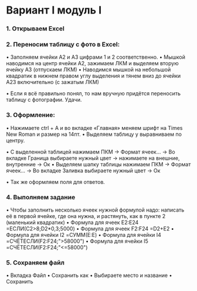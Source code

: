 # Вариант I модуль I
### 1.	 Открываем Excel
### 2.	Переносим таблицу с фото в Excel:
•	 Заполняем ячейки А2 и А3 цифрами 1 и 2 соответственно.
•	Мышкой наводимся на центр ячейки А2, зажимаем ЛКМ и выделяем вторую ячейку А3 (отпускаем ЛКМ)
•	Наводимся мышкой на небольшой квадратик в нижнем правом углу выделения и тянем вниз до ячейки А23 включительно (с зажатым ЛКМ)
 
•	Если я всё правильно понял, то нам вручную придётся переносить таблицу с фотографии. Удачи.
### 3.	Оформление:
•	Нажимаете ctrl + A и во вкладке «Главная» меняем шрифт на Times New Roman и размер на 14пт.
•	Выделяем таблицу у выравниваем по центру.
 
•	С выделенной таблицей нажимаем ПКМ -> Формат ячеек… -> Во вкладке Граница выбираете нужный цвет -> нажимаете на внешние, внутренние -> Ок
•	Выделяем шапку таблицы нажимаем ПКМ -> Формат ячеек… -> Во вкладке Заливка выбираете нужный цвет -> Ок
 
 
 
•	Так же оформляем поля для ответов.
 
### 4.	Выполняем задание
•	Чтобы заполнить несколько ячеек нужной формулой надо: написать её в первой ячейке, где она нужна, и растянуть, как в пункте 2 (маленький квадратик)
•	Формула для ячеек Е2:Е24 
=ЕСЛИ(C2>8;D2*0,3;5000)
•	Формула для ячеек F2:F24
=D2+E2
•	Формула для ячейки I2
=СУММ(E:E)
•	Формула для ячейки I4
=СЧЁТЕСЛИ(F2:F24;">58000")
•	Формула для ячейки I5
=СЧЁТЕСЛИ(F2:F24;"<=58000")
### 5.	 Сохраняем файл
•	Вкладка Файл
•	Сохранить как
•	Выбираете место и название
•	Сохранить


